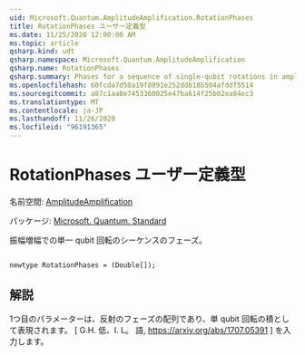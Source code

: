 ```yaml
---
uid: Microsoft.Quantum.AmplitudeAmplification.RotationPhases
title: RotationPhases ユーザー定義型
ms.date: 11/25/2020 12:00:00 AM
ms.topic: article
qsharp.kind: udt
qsharp.namespace: Microsoft.Quantum.AmplitudeAmplification
qsharp.name: RotationPhases
qsharp.summary: Phases for a sequence of single-qubit rotations in amplitude amplification.
ms.openlocfilehash: 60fcda7d58a19f8891e252ddb18b504afddf5514
ms.sourcegitcommit: a87c1aa8e7453360025e47ba614f25b02ea84ec3
ms.translationtype: MT
ms.contentlocale: ja-JP
ms.lasthandoff: 11/26/2020
ms.locfileid: "96191365"
---
```

# <a name="rotationphases-user-defined-type"></a>RotationPhases ユーザー定義型

名前空間: [AmplitudeAmplification](xref:Microsoft.Quantum.AmplitudeAmplification)

パッケージ: [Microsoft. Quantum. Standard](https://nuget.org/packages/Microsoft.Quantum.Standard)


振幅増幅での単一 qubit 回転のシーケンスのフェーズ。

```qsharp

newtype RotationPhases = (Double[]);
```



## <a name="remarks"></a>解説

1つ目のパラメーターは、反射のフェーズの配列であり、単 qubit 回転の積として表現されます。
[ G.H. 低、I. L。 語, https://arxiv.org/abs/1707.05391 ] を入力します。